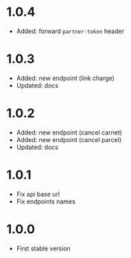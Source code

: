 # 1.0.4

- Added: forward `partner-token` header

# 1.0.3

- Added: new endpoint (link charge)
- Updated: docs

# 1.0.2

- Added: new endpoint (cancel carnet)
- Added: new endpoint (cancel parcel)
- Updated: docs

# 1.0.1

- Fix api base url
- Fix endpoints names

# 1.0.0

- First stable version